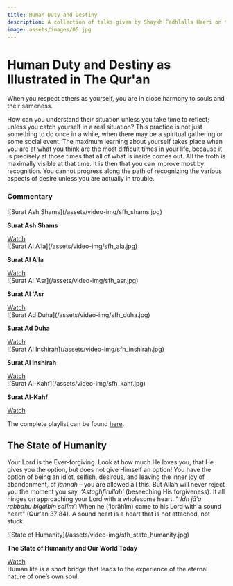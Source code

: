 ```yaml
---
title: Human Duty and Destiny
description: A collection of talks given by Shaykh Fadhlalla Haeri on the theme of Human Destiny and Duty
image: assets/images/05.jpg
---
```


# Human Duty and Destiny as Illustrated in The Qur'an

<div class="callout">
When you respect others as yourself, you are in close harmony to souls and their sameness.
</div>

How can you understand their situation unless you take time to reflect; unless you catch yourself in a real situation? This practice is not just something to do once in a while, when there may be a spiritual gathering or some social event. The maximum learning about yourself takes place when you are at what you think are the most difficult times in your life, because it is precisely at those times that all of what is inside comes out. All the froth is maximally visible at that time. It is then that you can improve most by recognition. You cannot progress along the path of recognizing the various aspects of desire unless you are actually in trouble.  

### Commentary

<div markdown="1" class="card video sidebar center gemoji center-content">

<div markdown="2" class="video-image">
![Surat Ash Shams](/assets/video-img/sfh_shams.jpg)
</div>

**Surat Ash Shams**

<div markdown="3" class="video-link">
<a target="_blank" href="https://www.youtube.com/watch?v=kRMTj1yEWIk">Watch</a>
</div>

</div>

<div markdown="1" class="card video sidebar center gemoji center-content">

<div markdown="2" class="video-image">
![Surat Al A'la](/assets/video-img/sfh_ala.jpg)
</div>

**Surat Al A'la**

<div markdown="3" class="video-link">
<a target="_blank" href="https://www.youtube.com/watch?v=aIEUvLMTS5w">Watch</a>
</div>

</div>

<div markdown="1" class="card video sidebar center gemoji center-content">

<div markdown="2" class="video-image">
![Surat Al 'Asr](/assets/video-img/sfh_asr.jpg)
</div>

**Surat Al 'Asr**

<div markdown="3" class="video-link">
<a target="_blank" href="https://www.youtube.com/watch?v=WfkrvBHR9pU">Watch</a>
</div>

</div>

<div markdown="1" class="card video sidebar center gemoji center-content">

<div markdown="2" class="video-image">
![Surat Ad Duha](/assets/video-img/sfh_duha.jpg)
</div>

**Surat Ad Duha**

<div markdown="3" class="video-link">
<a target="_blank" href="https://www.youtube.com/watch?v=E5ByRFAuHgA">Watch</a>
</div>

</div>

<div markdown="1" class="card video sidebar center gemoji center-content">

<div markdown="2" class="video-image">
![Surat Al Inshirah](/assets/video-img/sfh_inshirah.jpg)
</div>

**Surat Al Inshirah**

<div markdown="3" class="video-link">
<a target="_blank" href="https://www.youtube.com/watch?v=R6SJEr9i634">Watch</a>
</div>

</div>

<div markdown="1" class="card video sidebar center gemoji center-content">

<div markdown="2" class="video-image">
![Surat Al-Kahf](/assets/video-img/sfh_kahf.jpg)
</div>

**Surat Al-Kahf**

<div markdown="3" class="video-link">
<a target="_blank" href="https://www.youtube.com/watch?v=kRMTj1yEWIk">Watch</a>
</div>

</div>

<div markdown="1" class="clear"></div>

The complete playlist can be found <a href="https://www.youtube.com/watch?v=kRMTj1yEWIk&list=PL-Swj8fEF85Kwm_lJ4m1mwz913auDOYjS" target="_blank">here</a>.

## The State of Humanity

Your Lord is the Ever-forgiving. Look at how much He loves you, that He gives you the option, but does not give Himself an option! You have the option of being an idiot, selfish, desirous, and leaving the inner joy of abandonment, of _jannah_ – you are allowed all this. But Allah will never reject you the moment you say, _‘Astaghfirullah’_ (beseeching His forgiveness). It all hinges on approaching your Lord with a wholesome heart. "_‘Idh jā’a rabbahu biqalbin salīm’_: When he (‘Ibrāhīm) came to his Lord with a sound heart" (Qur'an 37:84). A sound heart is a heart that is not attached, not stuck.

<div markdown="1" class="card video sidebar center gemoji center-content">

<div markdown="2" class="video-image">
![State of Humanity](/assets/video-img/sfh_state_humanity.jpg)
</div>

**The State of Humanity and Our World Today**

<div markdown="3" class="video-link">
<a target="_blank" href="https://www.youtube.com/watch?v=kRMTj1yEWIk">Watch</a>
</div>

</div>

<div class="callout">
Human life is a short bridge that leads to the experience of the eternal nature of one’s own soul.
</div>
